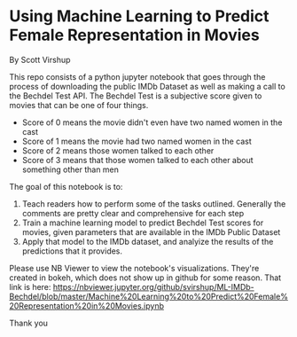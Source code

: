 # Using Machine Learning to Predict Female Representation in Movies
By Scott Virshup

This repo consists of a python jupyter notebook that goes through the process of downloading the public IMDb Dataset as well as making a call to the Bechdel Test API. The Bechdel Test is a subjective score given to movies that can be one of four things.
* Score of 0 means the movie didn't even have two named women in the cast
* Score of 1 means the movie had two named women in the cast
* Score of 2 means those women talked to each other
* Score of 3 means that those women talked to each other about something other than men

The goal of this notebook is to:
1. Teach readers how to perform some of the tasks outlined. Generally the comments are pretty clear and comprehensive for each step
2. Train a machine learning model to predict Bechdel Test scores for movies, given parameters that are available in the IMDb Public Dataset
3. Apply that model to the IMDb dataset, and analyize the results of the predictions that it provides.


Please use NB Viewer to view the notebook's visualizations. They're created in bokeh, which does not show up in github for some reason. That link is here: https://nbviewer.jupyter.org/github/svirshup/ML-IMDb-Bechdel/blob/master/Machine%20Learning%20to%20Predict%20Female%20Representation%20in%20Movies.ipynb


Thank you
